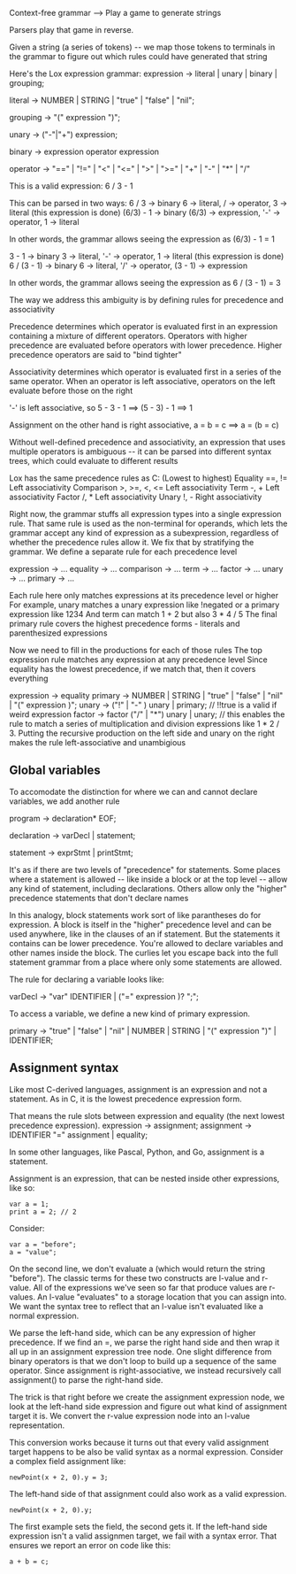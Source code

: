Context-free grammar --> Play a game to generate strings

Parsers play that game in reverse.

Given a string (a series of tokens) -- we map those tokens to terminals in the
grammar to figure out which rules could have generated that string

Here's the Lox expression grammar:
expression -> literal | unary | binary | grouping;

literal -> NUMBER | STRING | "true" | "false" | "nil";

grouping -> "(" expression ")";

unary -> ("-"|"+") expression;

binary -> expression operator expression

operator -> "==" | "!=" | "<" | "<=" | ">" | ">=" | "+" | "-" | "*" | "/"

This is a valid expression:
6 / 3 - 1

This can be parsed in two ways:
6 / 3 -> binary
6 -> literal, / -> operator, 3 -> literal (this expression is done)
(6/3) - 1 -> binary
(6/3) -> expression, '-' -> operator, 1 -> literal

In other words, the grammar allows seeing the expression as (6/3) - 1 = 1

3 - 1 -> binary
3 -> literal, '-' -> operator, 1 -> literal (this expression is done)
6 / (3 - 1) -> binary
6 -> literal, '/' -> operator, (3 - 1) -> expression

In other words, the grammar allows seeing the expression as 6 / (3 - 1) = 3

The way we address this ambiguity is by defining rules for precedence and associativity

Precedence determines which operator is evaluated first in an expression containing
a mixture of different operators. Operators with higher precedence are evaluated
before operators with lower precedence. Higher precedence operators are said to
"bind tighter"

Associativity determines which operator is evaluated first in a series of the
same operator. When an operator is left associative, operators on the left evaluate
before those on the right

'-' is left associative, so
5 - 3 - 1 ==> (5 - 3) - 1 ==> 1

Assignment on the other hand is right associative,
a = b = c ==> a = (b = c)

Without well-defined precedence and associativity, an expression that uses multiple
operators is ambiguous -- it can be parsed into different syntax trees, which could evaluate
to different results

Lox has the same precedence rules as C: (Lowest to highest)
Equality        ==, !=              Left associativity
Comparison      >, >=, <, <=        Left associativity
Term            -, +                Left associativity
Factor          /, *                Left associativity
Unary           !, -                Right associativity

Right now, the grammar stuffs all expression types into a single expression rule.
That same rule is used as the non-terminal for operands, which lets the grammar
accept any kind of expression as a subexpression, regardless of whether the precedence
rules allow it. We fix that by stratifying the grammar. We define a separate rule
for each precedence level

expression      -> ...
equality        -> ...
comparison      -> ...
term            -> ...
factor          -> ...
unary           -> ...
primary         -> ...

Each rule here only matches expressions at its precedence level or higher
For example, unary matches a unary expression like !negated or a primary expression
like 1234
And term can match 1 + 2 but also 3 * 4 / 5
The final primary rule covers the highest precedence forms - literals and parenthesized expressions

Now we need to fill in the productions for each of those rules
The top expression rule matches any expression at any precedence level
Since equality has the lowest precedence, if we match that, then it covers
everything

expression      -> equality
primary         -> NUMBER | STRING | "true" | "false" | "nil" | "(" expression )";
unary           -> ("!" | "-" ) unary | primary; // !!true is a valid if weird expression
factor          -> factor ("/" | "*") unary | unary; 
// this enables the rule to match a series of multiplication and division expressions like 1 * 2 / 3. Putting the recursive production on the left side and unary on the right makes the rule
left-associative and unambigious

## Global variables
To accomodate the distinction for where we can and cannot declare variables, we add another rule

program     -> declaration* EOF;

declaration -> varDecl | statement;

statement   -> exprStmt | printStmt;

It's as if there are two levels of "precedence" for statements. Some places where a
statement is allowed -- like inside a block or at the top level -- allow any kind of
statement, including declarations. Others allow only the "higher" precedence statements
that don't declare names

In this analogy, block statements work sort of like parantheses do for expression. A block
is itself in the "higher" precedence level and can be used anywhere, like in the clauses
of an if statement. But the statements it contains can be lower precedence. You're allowed
to declare variables and other names inside the block. The curlies let you escape back into
the full statement grammar from a place where only some statements are allowed.

The rule for declaring a variable looks like:

varDecl     -> "var" IDENTIFIER | ("=" expression )? ";";

To access a variable, we define a new kind of primary expression.

primary     -> "true" | "false" | "nil" | NUMBER | STRING | "(" expression ")" | IDENTIFIER;

## Assignment syntax
Like most C-derived languages, assignment is an expression and not a statement.
As in C, it is the lowest precedence expression form.

That means the rule slots between expression and equality (the next lowest precedence expression).
expression -> assignment;
assignment -> IDENTIFIER "=" assignment | equality;

In some other languages, like Pascal, Python, and Go, assignment is a statement.

Assignment is an expression, that can be nested inside other expressions, like so:
```
var a = 1;
print a = 2; // 2
```

Consider:
```
var a = "before";
a = "value";
```
On the second line, we don't evaluate a (which would return the string "before").
The classic terms for these two constructs are l-value and r-value. All of the
expressions we've seen so far that produce values are r-values. An l-value
"evaluates" to a storage location that you can assign into.
We want the syntax tree to reflect that an l-value isn't evaluated like a normal
expression.

We parse the left-hand side, which can be any expression of higher precedence. If
we find an =, we parse the right hand side and then wrap it all up in an assignment
expression tree node.
One slight difference from binary operators is that we don't loop to build up a
sequence of the same operator. Since assignment is right-associative, we instead
recursively call assignment() to parse the right-hand side.

The trick is that right before we create the assignment expression node, we look
at the left-hand side expression and figure out what kind of assignment target it
is. We convert the r-value expression node into an l-value representation.

This conversion works because it turns out that every valid assignment target happens
to be also be valid syntax as a normal expression. Consider a complex field assignment
like:
```
newPoint(x + 2, 0).y = 3;
```
The left-hand side of that assignment could also work as a valid expression.
```
newPoint(x + 2, 0).y;
```
The first example sets the field, the second gets it.
If the left-hand side expression isn't a valid assignmen target, we fail with
a syntax error. That ensures we report an error on code like this:
```
a + b = c;
```
